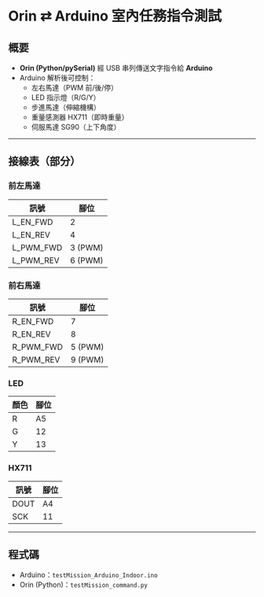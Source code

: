 # Orin ⇄ Arduino 室內任務指令測試

## 概要
- **Orin (Python/pySerial)** 經 USB 串列傳送文字指令給 **Arduino**
- Arduino 解析後可控制：
  - 左右馬達（PWM 前/後/停）
  - LED 指示燈（R/G/Y）
  - 步進馬達（伸縮機構）
  - 重量感測器 HX711（即時重量）
  - 伺服馬達 SG90（上下角度）

---

## 接線表（部分）

### 前左馬達
| 訊號 | 腳位 |
|------|------|
| L_EN_FWD | 2 |
| L_EN_REV | 4 |
| L_PWM_FWD | 3 (PWM) |
| L_PWM_REV | 6 (PWM) |

### 前右馬達
| 訊號 | 腳位 |
|------|------|
| R_EN_FWD | 7 |
| R_EN_REV | 8 |
| R_PWM_FWD | 5 (PWM) |
| R_PWM_REV | 9 (PWM) |

### LED
| 顏色 | 腳位 |
|------|------|
| R | A5 |
| G | 12 |
| Y | 13 |

### HX711
| 訊號 | 腳位 |
|------|------|
| DOUT | A4 |
| SCK  | 11 |

---

## 程式碼
- Arduino：`testMission_Arduino_Indoor.ino`  
- Orin (Python)：`testMission_command.py`
